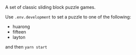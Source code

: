 
A set of classic sliding block puzzle games.

Use `.env.development` to set a puzzle to one of the following:
* huarong
* fifteen
* layton

and then `yarn start`